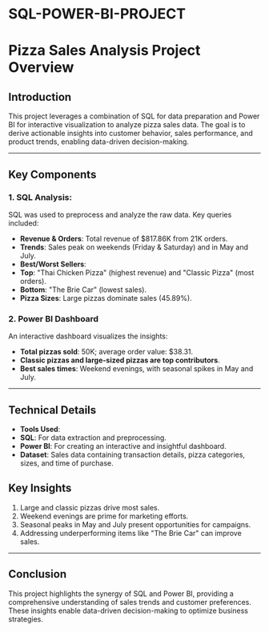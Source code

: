 # SQL-POWER-BI-PROJECT
# Pizza Sales Analysis Project Overview
## Introduction
This project leverages a combination of SQL for data preparation and Power BI for interactive visualization to analyze pizza sales data. 
The goal is to derive actionable insights into customer behavior, sales performance, and product trends, enabling data-driven decision-making.
________________________________________
## Key Components
### 1. SQL Analysis:
SQL was used to preprocess and analyze the raw data. Key queries included:
- **Revenue & Orders**: Total revenue of $817.86K from 21K orders.
- **Trends**: Sales peak on weekends (Friday & Saturday) and in May and July.
-	**Best/Worst Sellers**:
-	**Top**: "Thai Chicken Pizza" (highest revenue) and "Classic Pizza" (most orders).
- **Bottom**: "The Brie Car" (lowest sales).
- **Pizza Sizes**: Large pizzas dominate sales (45.89%).
### 2. Power BI Dashboard
An interactive dashboard visualizes the insights:
- **Total pizzas sold**: 50K; average order value: $38.31.
- **Classic pizzas and large-sized pizzas are top contributors**.
- **Best sales times**: Weekend evenings, with seasonal spikes in May and July.
________________________________________
## Technical Details
- **Tools Used**:
- **SQL**: For data extraction and preprocessing.
-	**Power BI**: For creating an interactive and insightful dashboard.
-	**Dataset**: Sales data containing transaction details, pizza categories, sizes, and time of purchase.
## Key Insights
1.	Large and classic pizzas drive most sales.
2.	Weekend evenings are prime for marketing efforts.
3.	Seasonal peaks in May and July present opportunities for campaigns.
4.	Addressing underperforming items like "The Brie Car" can improve sales.
________________________________________
## Conclusion
This project highlights the synergy of SQL and Power BI, providing a comprehensive understanding of sales trends and customer preferences. These insights enable data-driven decision-making to optimize business strategies.
